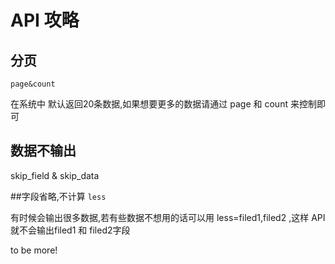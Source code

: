 # API 攻略




## 分页
`page&count`

在系统中 默认返回20条数据,如果想要更多的数据请通过 page 和 count 来控制即可

## 数据不输出

 skip_field & skip_data

##字段省略,不计算
`less`

有时候会输出很多数据,若有些数据不想用的话可以用 less=filed1,filed2 ,这样 API 就不会输出filed1 和 filed2字段

to be more!

